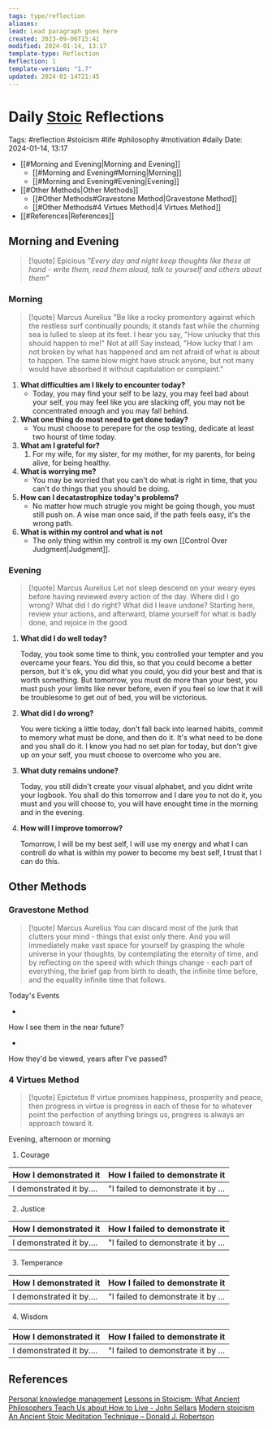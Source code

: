 ```yaml
---
tags: type/reflection
aliases: 
lead: Lead paragraph goes here
created: 2023-09-06T15:41
modified: 2024-01-14, 13:17
template-type: Reflection
Reflection: 1
template-version: "1.7"
updated: 2024-01-14T21:45
---
```

# Daily [Stoic](../SLIP-BOX/Stoicism.md) Reflections

Tags:  #reflection #stoicism #life #philosophy #motivation #daily 
Date: 2024-01-14, 13:17

- [[#Morning and Evening|Morning and Evening]]
	- [[#Morning and Evening#Morning|Morning]]
	- [[#Morning and Evening#Evening|Evening]]
- [[#Other Methods|Other Methods]]
	- [[#Other Methods#Gravestone Method|Gravestone Method]]
	- [[#Other Methods#4 Virtues Method|4 Virtues Method]]
- [[#References|References]]


## Morning and Evening

> [!quote] Epicious 
> _"Every day and night keep thoughts like these at hand - write them, read them aloud, talk  to yourself and others about them"_

### Morning

> [!quote] Marcus Aurelius
> "Be like a rocky promontory against which the restless surf continually pounds; it stands fast while the churning sea is lulled to sleep at its feet. I hear you say, "How unlucky that this should happen to me!" Not at all! Say instead, "How lucky that I am not broken by what has happened and am not afraid of what is about to happen. The same blow might have struck anyone, but not many would have absorbed it without capitulation or complaint."

1. **What difficulties am I likely to encounter today?**
	- Today, you may find your self to be lazy, you may feel bad about your self, you may feel like you are slacking off, you may not be concentrated enough and you may fall behind.
2. **What one thing do most need to get done today?**
	- You must choose to perepare for the osp testing, dedicate at least two hourst of time today.
1. **What am I grateful for?**
	1. For my wife, for my sister, for my mother, for my parents, for being alive, for being healthy.
2. **What is worrying me?**
	- You may be worried that you can't do what is right in time, that you can't do things that you should be doing.
3. **How can I decatastrophize today's problems?**
	- No matter how much strugle you might be going though, you must still push on. A wise man once said, if the path feels easy, it's the wrong path.
4. **What is within my control and what is not**
	- The only thing within my controll is my own [[Control Over Judgment|Judgment]].

### Evening

> [!quote] Marcus Aurelius
> Let not sleep descend on your weary eyes before having reviewed every action of the day. Where did I go wrong? What did I do right? What did I leave undone? Starting here, review your actions, and afterward, blame yourself for what is badly done, and rejoice in the good.

1. **What did I do well today?**

	Today, you took some time to think, you controlled your tempter and you overcame your fears. You did this, so that you could become a better person, but it's ok, you did what you could, you did your best and that is worth something. But tomorrow, you must do more than your best, you must push your limits like never before, even if you feel so low that it will be troublesome to get out of bed, you will be victorious. 

2. **What did I do wrong?**

	You were ticking a little today, don't fall back into learned habits, commit to memory what must be done, and then do it. It's what need to be done and you shall do it. I know you had no set plan for today, but don't give up on your self, you must choose to overcome who you are.

4. **What duty remains undone?**

	Today, you still didn't create your visual alphabet, and you didnt write your logbook. You shall do this tomorrow and I dare you to not do it, you must and you will choose to, you will have enought time in the morning and in the evening.

6. **How will I improve tomorrow?**

	Tomorrow, I will be my best self, I will use my energy and what I can controll do what is within my power to become my best self, I trust that I can do this.

## Other Methods

### Gravestone Method

> [!quote] Marcus Aurelius
> You can discard most of the junk that clutters your mind - things that exist only there. And you will immediately make vast space for yourself by grasping the whole universe in your thoughts, by contemplating the eternity of time, and by reflecting on the speed with which things change - each part of everything, the brief gap from birth to death, the infinite time before, and the equality infinite time that follows. 

Today's Events 

-

How I see them in the near future? 

-

How they'd be viewed, years after I've passed?

### 4 Virtues Method

> [!quote] Epictetus 
> If virtue promises happiness, prosperity and peace, then progress in virtue is progress in each of these for to whatever point the perfection of anything brings us, progress is always an approach toward it.

Evening, afternoon or morning

1. Courage 

| How I demonstrated it  | How I failed to demonstrate it |
| ------------------- | ---------------- |
| I demonstrated it by....                 | "I failed to demonstrate it by ...              |

2. Justice

| How I demonstrated it  | How I failed to demonstrate it |
| ------------------- | ---------------- |
| I demonstrated it by....                 | "I failed to demonstrate it by ...             

3. Temperance

| How I demonstrated it  | How I failed to demonstrate it |
| ------------------- | ---------------- |
| I demonstrated it by....                 | "I failed to demonstrate it by ...             

4. Wisdom

| How I demonstrated it  | How I failed to demonstrate it |
| ------------------- | ---------------- |
| I demonstrated it by....                 | "I failed to demonstrate it by ...             

## References

[Personal knowledge management](Personal%20knowledge%20management.md)
[Lessons in Stoicism: What Ancient Philosophers Teach Us about How to Live - John Sellars](https://books.google.cz/books/about/Lessons_in_Stoicism.html?id=ky84zQEACAAJ&redir_esc=y)
[Modern stoicism](https://modernstoicism.com/)
[An Ancient Stoic Meditation Technique – Donald J. Robertson](https://donaldrobertson.name/2017/03/22/an-ancient-stoic-meditation-technique/)


